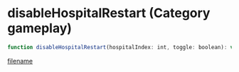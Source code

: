 # disableHospitalRestart (Category gameplay)

```js
function disableHospitalRestart(hospitalIndex: int, toggle: boolean): void
```

[filename](disableHospitalRestart_m.md ':include')